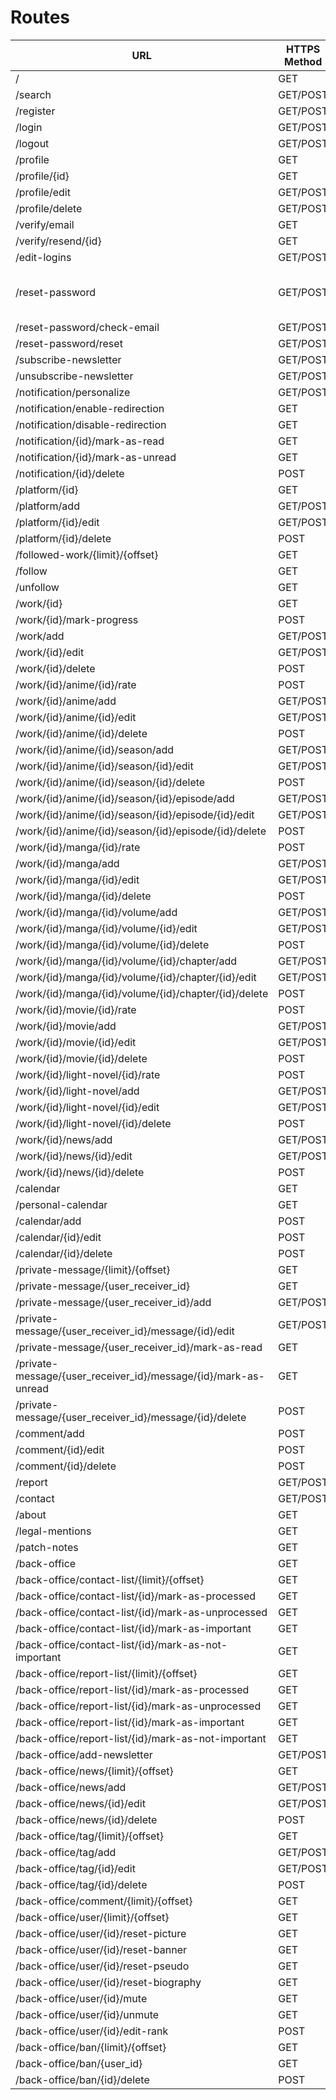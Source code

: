 # Routes

| URL | HTTPS Method | Controller | Method | Comment |
|--|--|--|--|--|
| / | GET | Main | home | |
| /search | GET/POST | Main | search | |
| /register | GET/POST | Registration | register | |
| /login | GET/POST | Security | login | |
| /logout | GET/POST | Security | logout | |
| /profile | GET | User | profile | |
| /profile/{id} | GET | User | profile | |
| /profile/edit | GET/POST | User | editProfile | |
| /profile/delete | GET/POST | User | delete | |
| /verify/email | GET | Registration | verifyUserEmail | |
| /verify/resend/{id} | GET | Registration | resendVerifyEmail | |
| /edit-logins | GET/POST | User | editLogins | |
| /reset-password | GET/POST | ResetPassword | request | Sends a mail to the given mail |
| /reset-password/check-email | GET/POST | ResetPassword | checkEmail | |
| /reset-password/reset | GET/POST | ResetPassword | reset | |
| /subscribe-newsletter | GET/POST | Newsletter | subscribe | |
| /unsubscribe-newsletter | GET/POST | Newsletter | unsubscribe | |
| /notification/personalize | GET/POST | User | personalizeNotification | |
| /notification/enable-redirection | GET | User | enableRedirection | |
| /notification/disable-redirection | GET | User | disableRedirection | |
| /notification/{id}/mark-as-read | GET | Notification | markAsRead | |
| /notification/{id}/mark-as-unread | GET | Notification | markAsUnread | |
| /notification/{id}/delete | POST | Notification | delete | |
| /platform/{id} | GET | Plateform | show | |
| /platform/add | GET/POST | Plateform | new | |
| /platform/{id}/edit | GET/POST | Plateform | edit | |
| /platform/{id}/delete | POST | Plateform | delete | |
| /followed-work/{limit}/{offset} | GET | User | listFollowedWork | |
| /follow | GET | User | follow | |
| /unfollow | GET | User | unfollow | |
| /work/{id} | GET | Work | show | |
| /work/{id}/mark-progress | POST | User | markProgress | |
| /work/add | GET/POST | Work | new | |
| /work/{id}/edit | GET/POST | Work | edit | |
| /work/{id}/delete | POST | Work | delete | |
| /work/{id}/anime/{id}/rate | POST | User | rateAnime | |
| /work/{id}/anime/add | GET/POST | Anime | new | |
| /work/{id}/anime/{id}/edit | GET/POST | Anime | edit | |
| /work/{id}/anime/{id}/delete | POST | Anime | delete | |
| /work/{id}/anime/{id}/season/add | GET/POST | Season | new | |
| /work/{id}/anime/{id}/season/{id}/edit | GET/POST | Season | edit | |
| /work/{id}/anime/{id}/season/{id}/delete | POST | Season | delete | |
| /work/{id}/anime/{id}/season/{id}/episode/add | GET/POST | Episode | new | |
| /work/{id}/anime/{id}/season/{id}/episode/{id}/edit | GET/POST | Episode | edit | |
| /work/{id}/anime/{id}/season/{id}/episode/{id}/delete | POST | Episode | delete | |
| /work/{id}/manga/{id}/rate | POST | User | rateManga | |
| /work/{id}/manga/add | GET/POST | Manga | new | |
| /work/{id}/manga/{id}/edit | GET/POST | Manga | edit | |
| /work/{id}/manga/{id}/delete | POST | Manga | delete | |
| /work/{id}/manga/{id}/volume/add | GET/POST | Volume | new | |
| /work/{id}/manga/{id}/volume/{id}/edit | GET/POST | Volume | edit | |
| /work/{id}/manga/{id}/volume/{id}/delete | POST | Volume | delete | |
| /work/{id}/manga/{id}/volume/{id}/chapter/add | GET/POST | Chapter | new | |
| /work/{id}/manga/{id}/volume/{id}/chapter/{id}/edit | GET/POST | Chapter | edit | |
| /work/{id}/manga/{id}/volume/{id}/chapter/{id}/delete | POST | Chapter | delete | |
| /work/{id}/movie/{id}/rate | POST | User | rateMovie | |
| /work/{id}/movie/add | GET/POST | Movie | new | |
| /work/{id}/movie/{id}/edit | GET/POST | Movie | edit | |
| /work/{id}/movie/{id}/delete | POST | Movie | delete | |
| /work/{id}/light-novel/{id}/rate | POST | User | rateLightNovel | |
| /work/{id}/light-novel/add | GET/POST | LightNovel | new | |
| /work/{id}/light-novel/{id}/edit | GET/POST | LightNovel | edit | |
| /work/{id}/light-novel/{id}/delete | POST | LightNovel | delete | |
| /work/{id}/news/add | GET/POST | WorkNews | new | |
| /work/{id}/news/{id}/edit | GET/POST | WorkNews | edit | |
| /work/{id}/news/{id}/delete | POST | WorkNews | delete | |
| /calendar | GET | Calendar | index | |
| /personal-calendar | GET | Calendar | personalCalendar | |
| /calendar/add | POST | Calendar | new | |
| /calendar/{id}/edit | POST | Calendar | edit | |
| /calendar/{id}/delete | POST | Calendar | delete | |
| /private-message/{limit}/{offset} | GET | PrivateMessage | index | |
| /private-message/{user_receiver_id} | GET | PrivateMessage | show | |
| /private-message/{user_receiver_id}/add | GET/POST | PrivateMessage | new | |
| /private-message/{user_receiver_id}/message/{id}/edit | GET/POST | PrivateMessage | edit | |
| /private-message/{user_receiver_id}/mark-as-read | GET | PrivateMessage | markConversationAsRead | |
| /private-message/{user_receiver_id}/message/{id}/mark-as-unread | GET | PrivateMessage | markMessageAsUnread | |
| /private-message/{user_receiver_id}/message/{id}/delete | POST | PrivateMessage | delete | |
| /comment/add | POST | Comment | new | |
| /comment/{id}/edit | POST | Comment | edit | |
| /comment/{id}/delete | POST | Comment | delete | |
| /report | GET/POST | Report | new | |
| /contact | GET/POST | Contact | new | |
| /about | GET | Main | about | |
| /legal-mentions | GET | Main | legalMentions | |
| /patch-notes | GET | Main | patchNotes | |
| /back-office | GET | Main | backOffice | |
| /back-office/contact-list/{limit}/{offset} | GET | Contact | index | |
| /back-office/contact-list/{id}/mark-as-processed | GET | Contact | markAsProcessed | |
| /back-office/contact-list/{id}/mark-as-unprocessed | GET | Contact | markAsUnprocessed | |
| /back-office/contact-list/{id}/mark-as-important | GET | Contact | markAsImportant | |
| /back-office/contact-list/{id}/mark-as-not-important | GET | Contact | markAsNotImportant | |
| /back-office/report-list/{limit}/{offset} | GET | Report | index | |
| /back-office/report-list/{id}/mark-as-processed | GET | Report | markAsProcessed | |
| /back-office/report-list/{id}/mark-as-unprocessed | GET | Report | markAsUnprocessed | |
| /back-office/report-list/{id}/mark-as-important | GET | Report | markAsImportant | |
| /back-office/report-list/{id}/mark-as-not-important | GET | Report | markAsNotImportant | |
| /back-office/add-newsletter | GET/POST | Newsletter | new | |
| /back-office/news/{limit}/{offset} | GET | News | adminList | |
| /back-office/news/add | GET/POST | News | new | |
| /back-office/news/{id}/edit | GET/POST | News | edit | |
| /back-office/news/{id}/delete | POST | News | delete | |
| /back-office/tag/{limit}/{offset} | GET | Tag | adminList | |
| /back-office/tag/add | GET/POST | Tag | new | |
| /back-office/tag/{id}/edit | GET/POST | Tag | edit | |
| /back-office/tag/{id}/delete | POST | Tag | delete | |
| /back-office/comment/{limit}/{offset} | GET | Comment | adminList | |
| /back-office/user/{limit}/{offset} | GET | User | adminList | |
| /back-office/user/{id}/reset-picture | GET | User | resetPicture | |
| /back-office/user/{id}/reset-banner | GET | User | resetBanner | |
| /back-office/user/{id}/reset-pseudo | GET | User | resetPseudo | |
| /back-office/user/{id}/reset-biography | GET | User | resetBiography | |
| /back-office/user/{id}/mute | GET | User | mute | |
| /back-office/user/{id}/unmute | GET | User | unmute | |
| /back-office/user/{id}/edit-rank | POST | User | editRank | |
| /back-office/ban/{limit}/{offset} | GET | Ban | index | |
| /back-office/ban/{user_id} | GET | Ban | new | |
| /back-office/ban/{id}/delete | POST | Ban | delete | |
